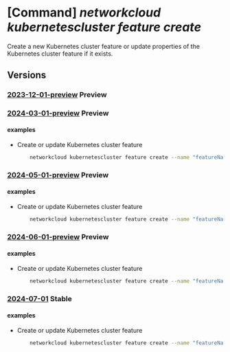 # [Command] _networkcloud kubernetescluster feature create_

Create a new Kubernetes cluster feature or update properties of the Kubernetes cluster feature if it exists.

## Versions

### [2023-12-01-preview](/Resources/mgmt-plane/L3N1YnNjcmlwdGlvbnMve30vcmVzb3VyY2Vncm91cHMve30vcHJvdmlkZXJzL21pY3Jvc29mdC5uZXR3b3JrY2xvdWQva3ViZXJuZXRlc2NsdXN0ZXJzL3t9L2ZlYXR1cmVzL3t9/2023-12-01-preview.xml) **Preview**

<!-- mgmt-plane /subscriptions/{}/resourcegroups/{}/providers/microsoft.networkcloud/kubernetesclusters/{}/features/{} 2023-12-01-preview -->

### [2024-03-01-preview](/Resources/mgmt-plane/L3N1YnNjcmlwdGlvbnMve30vcmVzb3VyY2Vncm91cHMve30vcHJvdmlkZXJzL21pY3Jvc29mdC5uZXR3b3JrY2xvdWQva3ViZXJuZXRlc2NsdXN0ZXJzL3t9L2ZlYXR1cmVzL3t9/2024-03-01-preview.xml) **Preview**

<!-- mgmt-plane /subscriptions/{}/resourcegroups/{}/providers/microsoft.networkcloud/kubernetesclusters/{}/features/{} 2024-03-01-preview -->

#### examples

- Create or update Kubernetes cluster feature
    ```bash
        networkcloud kubernetescluster feature create --name "featureName" --kubernetes-cluster-name "kubernetesClusterName" --resource-group "resourceGroupName" --location "location" --options="[{key:'featureOptionName',value:'featureOptionValue'}]" --tags key1="myvalue1" key2="myvalue2"
    ```

### [2024-05-01-preview](/Resources/mgmt-plane/L3N1YnNjcmlwdGlvbnMve30vcmVzb3VyY2Vncm91cHMve30vcHJvdmlkZXJzL21pY3Jvc29mdC5uZXR3b3JrY2xvdWQva3ViZXJuZXRlc2NsdXN0ZXJzL3t9L2ZlYXR1cmVzL3t9/2024-05-01-preview.xml) **Preview**

<!-- mgmt-plane /subscriptions/{}/resourcegroups/{}/providers/microsoft.networkcloud/kubernetesclusters/{}/features/{} 2024-05-01-preview -->

#### examples

- Create or update Kubernetes cluster feature
    ```bash
        networkcloud kubernetescluster feature create --name "featureName" --kubernetes-cluster-name "kubernetesClusterName" --resource-group "resourceGroupName" --location "location" --options="[{key:'featureOptionName',value:'featureOptionValue'}]" --tags key1="myvalue1" key2="myvalue2"
    ```

### [2024-06-01-preview](/Resources/mgmt-plane/L3N1YnNjcmlwdGlvbnMve30vcmVzb3VyY2Vncm91cHMve30vcHJvdmlkZXJzL21pY3Jvc29mdC5uZXR3b3JrY2xvdWQva3ViZXJuZXRlc2NsdXN0ZXJzL3t9L2ZlYXR1cmVzL3t9/2024-06-01-preview.xml) **Preview**

<!-- mgmt-plane /subscriptions/{}/resourcegroups/{}/providers/microsoft.networkcloud/kubernetesclusters/{}/features/{} 2024-06-01-preview -->

#### examples

- Create or update Kubernetes cluster feature
    ```bash
        networkcloud kubernetescluster feature create --name "featureName" --kubernetes-cluster-name "kubernetesClusterName" --resource-group "resourceGroupName" --location "location" --tags key1="myvalue1" key2="myvalue2"
    ```

### [2024-07-01](/Resources/mgmt-plane/L3N1YnNjcmlwdGlvbnMve30vcmVzb3VyY2Vncm91cHMve30vcHJvdmlkZXJzL21pY3Jvc29mdC5uZXR3b3JrY2xvdWQva3ViZXJuZXRlc2NsdXN0ZXJzL3t9L2ZlYXR1cmVzL3t9/2024-07-01.xml) **Stable**

<!-- mgmt-plane /subscriptions/{}/resourcegroups/{}/providers/microsoft.networkcloud/kubernetesclusters/{}/features/{} 2024-07-01 -->

#### examples

- Create or update Kubernetes cluster feature
    ```bash
        networkcloud kubernetescluster feature create --name "featureName" --kubernetes-cluster-name "kubernetesClusterName" --resource-group "resourceGroupName" --location "location" --tags key1="myvalue1" key2="myvalue2"
    ```
